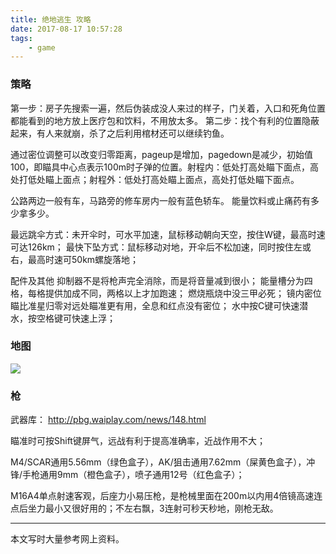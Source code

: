 ```yaml
---
title: 绝地逃生 攻略
date: 2017-08-17 10:57:28
tags:
    - game
---
```



### 策略
第一步：房子先搜索一遍，然后伪装成没人来过的样子，门关着，入口和死角位置都能看到的地方放上医疗包和饮料，不用放太多。
第二步：找个有利的位置隐蔽起来，有人来就崩，杀了之后利用棺材还可以继续钓鱼。

<!-- more -->

通过密位调整可以改变归零距离，pageup是增加，pagedown是减少，初始值100，即瞄具中心点表示100m时子弹的位置。射程内：低处打高处瞄下面点，高处打低处瞄上面点；射程外：低处打高处瞄上面点，高处打低处瞄下面点。



公路两边一般有车，马路旁的修车房内一般有蓝色轿车。
能量饮料或止痛药有多少拿多少。


最远跳伞方式：未开伞时，可水平加速，鼠标移动朝向天空，按住W键，最高时速可达126km；
最快下坠方式：鼠标移动对地，开伞后不松加速，同时按住左或右，最高时速可50km螺旋落地；


配件及其他
抑制器不是将枪声完全消除，而是将音量减到很小；
能量槽分为四格，每格提供加成不同，两格以上才加跑速；
燃烧瓶烧中没三甲必死；
镜内密位瞄比准星归零对远处瞄准更有用，全息和红点没有密位；
水中按C键可快速潜水，按空格键可快速上浮；

### 地图
![](http://img1.gamersky.com/image2017/04/20170423_my_227_2/image001.jpg)

### 枪
武器库：
http://pbg.waiplay.com/news/148.html

瞄准时可按Shift键屏气，远战有利于提高准确率，近战作用不大；

M4/SCAR通用5.56mm（绿色盒子），AK/狙击通用7.62mm（屎黄色盒子），冲锋/手枪通用9mm（橙色盒子），喷子通用12号（红色盒子）；


M16A4单点射速客观，后座力小易压枪，是枪械里面在200m以内用4倍镜高速连点后坐力最小又很好用的；不左右飘，3连射可秒天秒地，刚枪无敌。

---
本文写时大量参考网上资料。